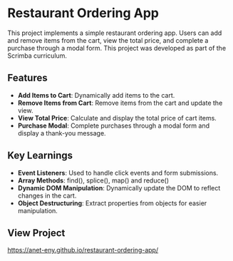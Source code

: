 # Restaurant Ordering App

This project implements a simple restaurant ordering app. Users can add and remove items from the cart, view the total price, and complete a purchase through a modal form. This project was developed as part of the Scrimba curriculum.

## Features

- **Add Items to Cart**: Dynamically add items to the cart.
- **Remove Items from Cart**: Remove items from the cart and update the view.
- **View Total Price**: Calculate and display the total price of cart items.
- **Purchase Modal**: Complete purchases through a modal form and display a thank-you message.

## Key Learnings

- **Event Listeners**: Used to handle click events and form submissions.
- **Array Methods**: find(), splice(), map() and reduce()
- **Dynamic DOM Manipulation**: Dynamically update the DOM to reflect changes in the cart.
- **Object Destructuring**: Extract properties from objects for easier manipulation.

## View Project
https://anet-eny.github.io/restaurant-ordering-app/
